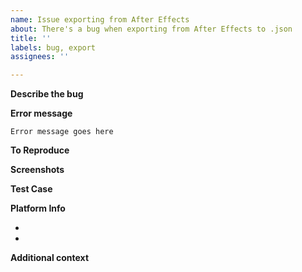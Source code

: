 ```yaml
---
name: Issue exporting from After Effects
about: There's a bug when exporting from After Effects to .json
title: ''
labels: bug, export
assignees: ''

---
```


**Describe the bug**
<!-- A clear description of what the bug is. -->

**Error message**
```
Error message goes here
```

**To Reproduce**
<!--
Steps to reproduce the behavior; e.g.
1. Go to '...'
2. Click on '....'
3. Scroll down to '....'
4. See error
-->

**Screenshots**
<!-- If applicable, add screenshots to help explain your problem. -->

**Test Case**
<!-- If possible, include the .aep file that causes the issue. -->

**Platform Info**
- <!-- Operating system + version -->
- <!-- After Effects version -->

**Additional context**
<!-- Add any other context about the problem here. -->
